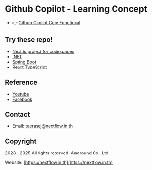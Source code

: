 
# Github Copilot - Learning Concept

- 👉 [Github Copilot Core Functional](labs/concept/README.md)

## Try these repo!

- [Next.js project for codespaces](https://github.com/nextflow-git-school/nextjs-blog/)
- [.NET](./labs//dotnet/1-github-copilot.md)
- [Spring Boot](labs/java-spring-boot/README.md)
- [React TypeScript](labs/react-typescript/README.md)

## Reference

- [Youtube](https://www.youtube.com/@teerasej)
- [Facebook](https://www.facebook.com/nextflow)

## Contact

- Email: teerasej@nextflow.in.th


## Copyright

2023 - 2025 All rights reserved. Amaround Co., Ltd. 

Website: [https://nextflow.in.th](https://nextflow.in.th)
